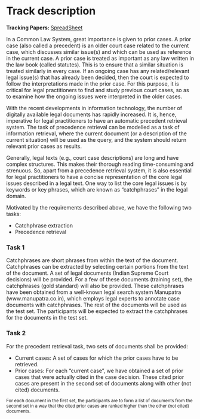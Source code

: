 <h1>Track description </h1>

<b>Tracking Papers: </b> <a href="https://docs.google.com/spreadsheets/d/1xYgad0NpSvFGCkv4cglKh4LcojTXrqiJ9G3spLHh5HY/edit#gid=0"> SpreadSheet</a>

<p>In a Common Law System, great importance is given to prior cases. A prior case (also called a precedent) is an older court case related to the current case, which discusses similar issue(s) and which can be used as reference in the current case. A prior case is treated as important as any law written in the law book (called statutes). This is to ensure that a similar situation is treated similarly in every case. If an ongoing case has any related/relevant legal issue(s) that has already been decided, then the court is expected to follow the interpretations made in the prior case. For this purpose, it is critical for legal practitioners to find and study previous court cases, so as to examine how the ongoing issues were interpreted in the older cases.</p>

<p>With the recent developments in information technology, the number of digitally available legal documents has rapidly increased. It is, hence, imperative for legal practitioners to have an automatic precedent retrieval system. The task of precedence retrieval can be modelled as a task of information retrieval, where the current document (or a description of the current situation) will be used as the query, and the system should return relevant prior cases as results.</p>

<p>Generally, legal texts (e.g., court case descriptions) are long and have complex structures. This makes their thorough reading time-consuming and strenuous. So, apart from a precedence retrieval system, it is also essential for legal practitioners to have a concise representation of the core legal issues described in a legal text. One way to list the core legal issues is by keywords or key phrases, which are known as “catchphrases” in the legal domain.</p>


<p>Motivated by the requirements described above, we have the following two tasks:</p>
<ul>
    <li>Catchphrase extraction</li>
    <li>Precedence retrieval</li>
</ul>

<h3>Task 1</h3>

<p>Catchphrases are short phrases from within the text of the document. Catchphrases can be extracted by selecting certain portions from the text of the document. A set of legal documents (Indian Supreme Court decisions) will be provided. For a few of these documents (training set), the catchphrases (gold standard) will also be provided. These catchphrases have been obtained from a well-known legal search system Manupatra (www.manupatra.co.in), which employs legal experts to annotate case documents with catchphrases. The rest of the documents will be used as the test set. The participants will be expected to extract the catchphrases for the documents in the test set.</p>


<h3>Task 2</h3>


<p>For the precedent retrieval task, two sets of documents shall be provided:</p>
<ul>
    <li>Current cases: A set of cases for which the prior cases have to be retrieved.</li>
    <li>Prior cases: For each “current case”, we have obtained a set of prior cases that were actually cited in the case decision. These cited prior cases are present in the second set of documents along with other (not cited) documents.</li>
</ul>
<small>For each document in the first set, the participants are to form a list of documents from the second set in a way that the cited prior cases are ranked higher than the other (not cited) documents.</small>